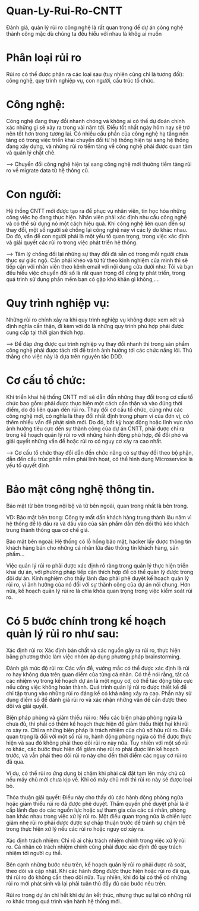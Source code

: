 # Quan-Ly-Rui-Ro-CNTT
Đánh giá, quản lý rủi ro công nghệ là rất quan trọng để dự án công nghệ thành công mặc dù chúng ta đều hiểu với nhau là khôg ai muốn

# Phân loại rủi ro

Rủi ro có thể được phân ra các loại sau (tuy nhiên cũng chỉ là tương đối): công nghệ, quy trình nghiệp vụ, con người, cấu trúc tổ chức.

# Công nghệ: 
Công nghệ đang thay đổi nhanh chóng và không ai có thể dự đoán chính xác những gì sẽ xảy ra trong vài năm tới. Điều tốt nhất ngày hôm nay sẽ trở nên tốt hơn trong tương lai. Có nhiều cấu phần của công nghệ hạ tầng nền tảng có trong việc triển khai chuyển đổi từ hệ thống hiện tại sang hệ thống đang xây dựng, và những rủi ro tiềm tàng về công nghệ phải được quan tâm và quản lý chặt chẽ.

--> Chuyển đổi công nghệ hiện tại sang công nghệ mới thường tiềm tàng rủi ro về migrate data từ hệ thông cũ.

# Con người:
Hệ thống CNTT mới được tạo ra để phục vụ nhân viên, tin học hóa những công việc họ đang thực hiện. Nhân viên phải xác định nhu cầu công nghệ và có thể sử dụng nó một cách hiệu quả. Khi công nghệ liên quan đến sự thay đổi, một số người sẽ chống lại công nghệ này vì các lý do khác nhau. Do đó, vấn đề con người phải là một yếu tố quan trọng, trong việc xác định và giải quyết các rủi ro trong việc phát triển hệ thống.

--> Tâm lý chống đối lại những sự thay đổi đã sẵn có trong mỗi người chưa thực sự giác ngộ. Cần phải khéo và từ từ theo kinh nghiệm của mình thì sẽ tiếp cận với nhân viên theo kênh email với nội dung cửa dưới như: Tôi và bạn đều hiểu việc chuyển đối số là rất quan trọng để công ty phát triển, trong quá trình sử dụng phần mềm bạn có gặp khó khăn gì không,....

# Quy trình nghiệp vụ: 
Những rủi ro chính xảy ra khi quy trình nghiệp vụ không được xem xét và định nghĩa cẩn thận, đi kèm với đó là những quy trình phù hợp phải được cung cấp tại thời gian thích hợp.

--> Để đáp ứng được qui trình nghiệp vụ thay đổi nhanh thì trong sản phẩm công nghệ phải được tách rời để tránh ảnh hướng tới các chức năng lõi. Thù thắng cho việc này là dựa trên nguyên tắc DDD.

# Cơ cấu tổ chức:
Khi triển khai hệ thống CNTT mới sẽ dẫn đến những thay đổi trong cơ cấu tổ chức bao gồm: phải được thực hiện một cách cẩn thận và vào đúng thời điểm, do đó liên quan đến rủi ro. Thay đổi cơ cấu tổ chức, cũng như các công nghệ mới, có nghĩa là thay đổi nhất định trong phạm vi của đơn vị, có thêm nhiều vấn đề phát sinh mới. Do đó, bất kỳ hoạt động hoặc lĩnh vực nào ảnh hưởng tiêu cực đến sự thành công của dự án CNTT, phải được chỉ ra trong kế hoạch quản lý rủi ro với những hành động phù hợp, để đối phó và giải quyết những vấn đề hoặc rủi ro có nguy cơ xảy ra cao nhất.

--> Cơ cấu tổ chức thay đổi dẫn đến chức năng có sự thay đối theo bộ phận, dẫn đến cấu trúc phần mềm phải linh họat, có thể hình dung Microservice là yếu tố quyết định

# Bảo mật công nghệ thông tin.
Bảo mật từ bên trong nội bộ và từ bên ngoài, quan trong nhất là bên trong.

VD: Bảo mật bên trong: Công ty mất dần khách hàng trung thành lâu năm vì hệ thống để lộ đầu ra và đầu vào của sản phẩm dẫn đến đối thủ kéo khách trung thành thông qua cơ chế giá.

Bảo mật bên ngoài: Hệ thống có lỗ hổng bảo mật, hacker lấy được thông tin khách hàng bán cho những cá nhân lừa đảo thông tin khách hàng, sản phẩm...

Việc quản lý rủi ro phải được xác định rõ ràng trong quản lý thực hiện triển khai dự án, với phương pháp tiếp cận thích hợp để có thể quản lý được trong đội dự án. Kinh nghiệm cho thấy lãnh đạo phải phê duyệt kế hoạch quản lý rủi ro, vì ảnh hưởng của nó đối với sự thành công của dự án nói chung. Hơn nữa, kế hoạch quản lý rủi ro là chìa khóa quan trọng trong việc kiểm soát rủi ro.

# Có 5  bước chính trong kế hoạch quản lý rủi ro như sau:

Xác định rủi ro: Xác định bản chất và các nguồn gây ra rủi ro, thực hiện bằng phương thức làm việc nhóm áp dụng phương pháp brainstorming.

Đánh giá mức độ rủi ro: Các vấn đề, vướng mắc có thể được xác định là rủi ro hay không dựa trên quan điểm của từng cá nhân. Có thể nói rằng, tất cả các nhiệm vụ trong kế hoạch dự án là một nguy cơ, có thể tác động tiêu cực nếu công việc không hoàn thành. Quá trình quản lý rủi ro được thiết kế để chỉ tập trung vào những rủi ro đáng kể có khả năng xảy ra cao. Phần này sử dụng điểm số để đánh giá rủi ro và xác nhận những vấn đề cần được theo dõi và giải quyết.

 Biện pháp phòng và giảm thiểu rủi ro: Nếu các biện pháp phòng ngừa là chưa đủ, thì phải có thêm kế hoạch thực hiện để giảm thiểu thiệt hại khi rủi ro xảy ra. Chỉ ra những biện pháp là trách nhiệm của chủ sở hữu rủi ro. Điều quan trọng là đối với một số rủi ro, hành động phòng ngừa có thể được thực hiện và sau đó không phải theo dõi rủi ro này nữa. Tuy nhiên với một số rủi ro khác, các bước thực hiện để giảm nhẹ rủi ro phải được lên kế hoạch trước, và vẫn phải theo dõi rủi ro này cho đến thời điểm các nguy cơ rủi ro đã qua. 
 
 Ví dụ, có thể rủi ro ứng dụng bị chậm khi phải cài đặt tạm lên máy chủ cũ nếu máy chủ mới chưa kịp về. Khi có máy chủ mới thì rủi ro này sẽ được loại bỏ.

Thỏa thuận giải quyết: Điều này cho thấy dù các hành động phòng ngừa hoặc giảm thiểu rủi ro đã được phê duyệt. Thẩm quyền phê duyệt phải là ở cấp lãnh đạo do các nguồn lực hoặc sự tham gia của các cá nhân, phòng ban khác nhau trong việc xử lý rủi ro. Một điều quan trọng nữa là chiến lược giảm nhẹ rủi ro phải được được sự chấp thuận trước để tránh sự chậm trễ trong thực hiện xử lý nếu các rủi ro hoặc nguy cơ xảy ra.

Xác định trách nhiệm: Chỉ rõ ai chịu trách nhiệm chính trong việc xử lý rủi ro. Cá nhân có trách nhiệm chính cũng phải được xác định để quy trách nhiệm tới người cụ thể.

Bên cạnh những bước nêu trên, kế hoạch quản lý rủi ro phải được rà soát, theo dõi và cập nhật. Khi các hành động được thực hiện hoặc rủi ro đã qua, thì rủi ro đó không cần theo dõi nữa. Tuy nhiên, khi đó lại có thể có những rủi ro mới phát sinh và lại phải tuân thủ đầy đủ các bước nêu trên. 

Rủi ro trong dự án chỉ hết khi dự án kết thúc, nhưng thực sự lại có những rủi ro khác trong quá trình vận hành hệ thống mới..
